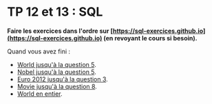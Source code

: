 # TP 12 et 13 : SQL

**Faire les exercices dans l'ordre sur [https://sql-exercices.github.io](https://sql-exercices.github.io) (en revoyant le cours si besoin).**

Quand vous avez fini :
- [World jusqu'à la question 5](https://sqlzoo.net/wiki/SELECT_from_WORLD_Tutorial).  
- [Nobel jusqu'à la question 5](https://sqlzoo.net/wiki/SELECT_from_Nobel_Tutorial).
- [Euro 2012 jusqu'à la question 3](https://sqlzoo.net/wiki/The_JOIN_operation).  
- [Movie jusqu'à la question 8](https://sqlzoo.net/wiki/More_JOIN_operations).  
- [World en entier](https://sqlzoo.net/wiki/SUM_and_COUNT).  
